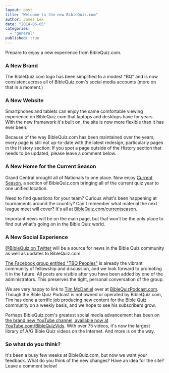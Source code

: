 ```yaml
---
layout: post
title: "Welcome to the new BibleQuiz.com"
author: James Lex
date: "2014-06-05"
categories: 
  - "general"
published: true
---
```


Prepare to enjoy a new experience from BibleQuiz.com.

### A New Brand

The BibleQuiz.com logo has been simplified to a modest "BQ" and is now consistent across all of BibleQuiz.com's social media accounts (more on that in a moment.)

### A New Website

Smartphones and tablets can enjoy the same comfortable viewing experience on BibleQuiz.com that laptops and desktops have for years. With the new framework it's built on, the site is now more flexible than it has ever been.

Because of the way BibleQuiz.com has been maintained over the years, every page is still not up-to-date with the latest redesign, particularly pages in the History section. If you spot a page outside of the History section that needs to be updated, please leave a comment below.

### A New Home for the Current Season

Grand Central brought all of Nationals to one place. Now enjoy [Current Season](https://www.biblequiz.com), a section of BibleQuiz.com bringing all of the current quiz year to one unified location.

Need to find questions for your team? Curious what's been happening at tournaments around the country? Can't remember what material the next league meet will cover? It's all at [BibleQuiz.com/currentseason](https://www.biblequiz.com).

Important news will be on the main page, but that won't be the only place to find out what's going on in the Bible Quiz world.

### A New Social Experience

[@BibleQuiz on Twitter](https://twitter.com/biblequiz) will be a source for news in the Bible Quiz community as well as updates to BibleQuiz.com.

[The Facebook group entitled "TBQ Peoples"](https://www.facebook.com/groups/218515878185610/) is already the vibrant community of fellowship and discussion, and we look forward to promoting it in the future. All posts are visible after you have been added by one of the administrators. This preserves the tight, personal conversation of the group.

We are very happy to link to [Tim McDaniel](mailto:tim@biblequizpodcast.com) over at [BibleQuizPodcast.com](http://www.biblequizpodcast.com). Though the Bible Quiz Podcast is not owned or operated by BibleQuiz.com, Tim has done a terrific job producing new content for the Bible Quiz community on a weekly basis, and we hope to see his subscribers grow.

Perhaps BibleQuiz.com's greatest social media advancement has been on [the brand new YouTube channel, available now at YouTube.com/BibleQuizVids](https://www.youtube.com/user/BibleQuizVids). With over 75 videos, it's now the largest library of A/G Bible Quiz videos on the Internet. And more is on the way.

### So what do you think?

It's been a busy few weeks at BibleQuiz.com, but now we want your feedback. What do you think of the new changes? Have an idea for the site? Leave a comment below!
